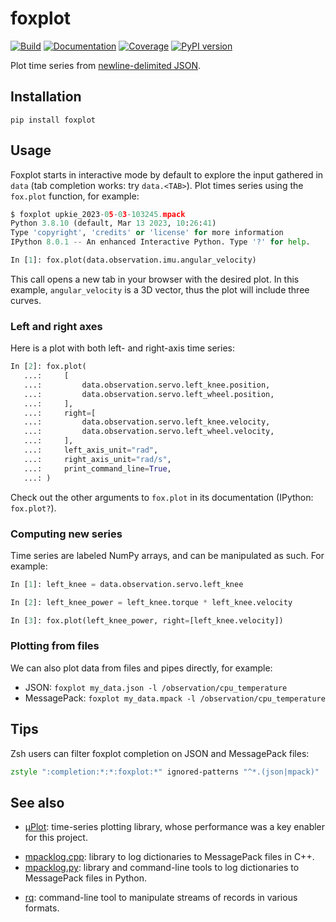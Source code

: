 # foxplot

[![Build](https://img.shields.io/github/actions/workflow/status/stephane-caron/foxplot/CI.yml?branch=main)](https://github.com/stephane-caron/foxplot/actions)
[![Documentation](https://img.shields.io/github/actions/workflow/status/stephane-caron/foxplot/docs.yml?branch=main&label=docs)](https://stephane-caron.github.io/foxplot/)
[![Coverage](https://coveralls.io/repos/github/stephane-caron/foxplot/badge.svg?branch=main)](https://coveralls.io/github/stephane-caron/foxplot?branch=main)
[![PyPI version](https://img.shields.io/pypi/v/foxplot)](https://pypi.org/project/foxplot/)

Plot time series from [newline-delimited JSON](https://en.wikipedia.org/wiki/JSON_streaming#Newline-delimited-JSON).

## Installation

```console
pip install foxplot
```

## Usage

Foxplot starts in interactive mode by default to explore the input gathered in ``data`` (tab completion works: try ``data.<TAB>``). Plot times series using the ``fox.plot`` function, for example:

```python
$ foxplot upkie_2023-05-03-103245.mpack
Python 3.8.10 (default, Mar 13 2023, 10:26:41)
Type 'copyright', 'credits' or 'license' for more information
IPython 8.0.1 -- An enhanced Interactive Python. Type '?' for help.

In [1]: fox.plot(data.observation.imu.angular_velocity)
```

This call opens a new tab in your browser with the desired plot. In this example, ``angular_velocity`` is a 3D vector, thus the plot will include three curves.

### Left and right axes

Here is a plot with both left- and right-axis time series:

```python
In [2]: fox.plot(
   ...:     [
   ...:         data.observation.servo.left_knee.position,
   ...:         data.observation.servo.left_wheel.position,
   ...:     ],
   ...:     right=[
   ...:         data.observation.servo.left_knee.velocity,
   ...:         data.observation.servo.left_wheel.velocity,
   ...:     ],
   ...:     left_axis_unit="rad",
   ...:     right_axis_unit="rad/s",
   ...:     print_command_line=True,
   ...: )
```

Check out the other arguments to ``fox.plot`` in its documentation (IPython: ``fox.plot?``).

### Computing new series

Time series are labeled NumPy arrays, and can be manipulated as such. For example:

```python
In [1]: left_knee = data.observation.servo.left_knee

In [2]: left_knee_power = left_knee.torque * left_knee.velocity

In [3]: fox.plot(left_knee_power, right=[left_knee.velocity])
```

### Plotting from files

We can also plot data from files and pipes directly, for example:

- JSON: ``foxplot my_data.json -l /observation/cpu_temperature``
- MessagePack: ``foxplot my_data.mpack -l /observation/cpu_temperature``

## Tips

Zsh users can filter foxplot completion on JSON and MessagePack files:

```zsh
zstyle ":completion:*:*:foxplot:*" ignored-patterns "^*.(json|mpack)"
```

## See also

* [µPlot](https://github.com/leeoniya/uPlot): time-series plotting library, whose performance was a key enabler for this project.
- [mpacklog.cpp](https://github.com/upkie/mpacklog.cpp): library to log dictionaries to MessagePack files in C++.
- [mpacklog.py](https://github.com/upkie/mpacklog.py): library and command-line tools to log dictionaries to MessagePack files in Python.
* [rq](https://github.com/dflemstr/rq/): command-line tool to manipulate streams of records in various formats.
